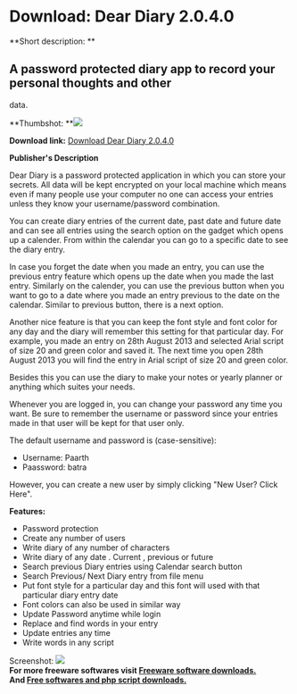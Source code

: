 # Download: Dear Diary 2.0.4.0

**Short description: **

## A password protected diary app to record your personal thoughts and other
data.

  
**Thumbshot: **![](http://www.freewarefiles.com/screenshot/dearestdiary_md.jpg)   
  
**Download link:** [Download Dear Diary 2.0.4.0](http://freesoftwares.boysofts.com/Dear-Diary_program_92733.html)  
  

**Publisher's Description**  
  

Dear Diary is a password protected application in which you can store your
secrets. All data will be kept encrypted on your local machine which means
even if many people use your computer no one can access your entries unless
they know your username/password combination.

You can create diary entries of the current date, past date and future date
and can see all entries using the search option on the gadget which opens up a
calender. From within the calendar you can go to a specific date to see the
diary entry.

In case you forget the date when you made an entry, you can use the previous
entry feature which opens up the date when you made the last entry. Similarly
on the calender, you can use the previous button when you want to go to a date
where you made an entry previous to the date on the calendar. Similar to
previous button, there is a next option.

Another nice feature is that you can keep the font style and font color for
any day and the diary will remember this setting for that particular day. For
example, you made an entry on 28th August 2013 and selected Arial script of
size 20 and green color and saved it. The next time you open 28th August 2013
you will find the entry in Arial script of size 20 and green color.

Besides this you can use the diary to make your notes or yearly planner or
anything which suites your needs.

Whenever you are logged in, you can change your password any time you want. Be
sure to remember the username or password since your entries made in that user
will be kept for that user only.

The default username and password is (case-sensitive):

  * Username: Paarth 
  * Paassword: batra 

However, you can create a new user by simply clicking "New User? Click Here".

**Features:**

  * Password protection 
  * Create any number of users 
  * Write diary of any number of characters 
  * Write diary of any date . Current , previous or future 
  * Search previous Diary entries using Calendar search button 
  * Search Previous/ Next Diary entry from file menu 
  * Put font style for a particular day and this font will used with that particular diary entry date 
  * Font colors can also be used in similar way 
  * Update Password anytime while login 
  * Replace and find words in your entry 
  * Update entries any time 
  * Write words in any script 

  
  
Screenshot: ![](http://www.freewarefiles.com/screenshot/dearestdiary.jpg)  
**For more freeware softwares visit [Freeware software downloads.](http://freesoftwares.boysofts.com/)**   
**And [Free softwares and php script downloads.](http://www.boysofts.com/)**

